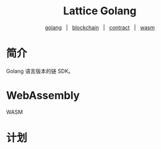 <h1 align="center">Lattice Golang</h1>

<p align="center">
    <a href="#rust">golang</a>  &#xa0; | &#xa0;
    <a href="#blockchain">blockchain</a>  &#xa0; | &#xa0;
    <a href="#contract">contract</a>  &#xa0; | &#xa0;
    <a href="wasm">wasm</a>
</p>

<h1>简介</h1>
Golang 语言版本的链 SDK。

<h1 id="WebAssembly ">WebAssembly</h1>
WASM

<h1>计划</h1>
